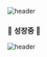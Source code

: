 


![header](https://capsule-render.vercel.app/api?type=wave&color=gradient&height=300&section=header)

### 🌱 **성장중** 🌱

![header](https://capsule-render.vercel.app/api?type=wave&color=gradient&height=300&section=footer)                   


</div>
<!--


Here are some ideas to get you started:

- 🔭 I’m currently working on ...
- 🌱 I’m currently learning ...
- 👯 I’m looking to collaborate on ...
- 🤔 I’m looking for help with ...
- 💬 Ask me about ...
- 📫 How to reach me: ...
- 😄 Pronouns: ...
- ⚡ Fun fact: ...
-->
